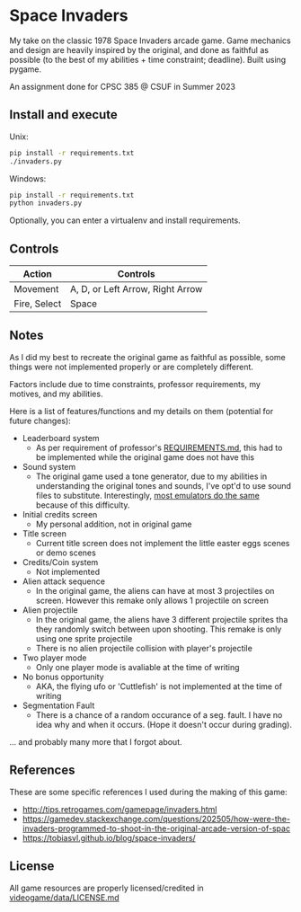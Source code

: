 # Space Invaders
My take on the classic 1978 Space Invaders arcade game. Game mechanics and design are heavily inspired by the original, and done as faithful as possible (to the best of my abilities + time constraint; deadline). Built using pygame.

An assignment done for CPSC 385 @ CSUF in Summer 2023

## Install and execute
Unix:
```bash
pip install -r requirements.txt
./invaders.py
```
Windows:
```bash
pip install -r requirements.txt
python invaders.py
```
Optionally, you can enter a virtualenv and install requirements.

## Controls
| Action | Controls |
| ----------- | ----------- |
| Movement | A, D, or Left Arrow, Right Arrow |
| Fire, Select | Space |

## Notes
As I did my best to recreate the original game as faithful as possible, some things were not implemented properly or are completely different.

Factors include due to time constraints, professor requirements, my motives, and my abilities.

Here is a list of features/functions and my details on them (potential for future changes):
- Leaderboard system
    - As per requirement of professor's [REQUIREMENTS.md](REQUIREMENTS.md), this had to be implemented while the original game does not have this
- Sound system
    - The original game used a tone generator, due to my abilities in understanding the original tones and sounds, I've opt'd to use sound files to substitute. Interestingly, [most emulators do the same](https://www.github.com/MiSTer-devel/Arcade-SpaceInvaders_MiSTer/issues/3) because of this difficulty.
- Initial credits screen
    - My personal addition, not in original game
- Title screen
    - Current title screen does not implement the little easter eggs scenes or demo scenes
- Credits/Coin system
    - Not implemented
- Alien attack sequence
    - In the original game, the aliens can have at most 3 projectiles on screen. However this remake only allows 1 projectile on screen
- Alien projectile
    - In the original game, the aliens have 3 different projectile sprites tha they randomly switch between upon shooting. This remake is only using one sprite projectile
    - There is no alien projectile collision with player's projectile
- Two player mode
    - Only one player mode is avaliable at the time of writing
- No bonus opportunity
    - AKA, the flying ufo or 'Cuttlefish' is not implemented at the time of writing
- Segmentation Fault
    - There is a chance of a random occurance of a seg. fault. I have no idea why and when it occurs. (Hope it doesn't occur during grading).

... and probably many more that I forgot about.

## References
These are some specific references I used during the making of this game:
- http://tips.retrogames.com/gamepage/invaders.html
- https://gamedev.stackexchange.com/questions/202505/how-were-the-invaders-programmed-to-shoot-in-the-original-arcade-version-of-spac
- https://tobiasvl.github.io/blog/space-invaders/

## License
All game resources are properly licensed/credited in [videogame/data/LICENSE.md](./videogame/data/LICENSE.md)